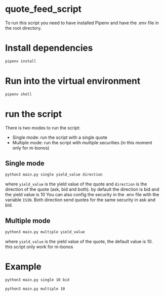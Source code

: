 # quote_feed_script

To run this script you need to have installed Pipenv and have the .env file in the root directory.

# Install dependencies

```bash
pipenv install
```

# Run into the virtual environment

```bash
pipenv shell
```

# run the script

There is two modes to run the script:

- Single mode: run the script with a single quote
- Multiple mode: run the script with multiple securities (in this moment only for m-bonos)

## Single mode

```bash
python3 main.py single yield_value direction
```

where `yield_value` is the yield value of the quote and `direction` is the direction of the quote (ask, bid and both).
by default the direction is bid and the yield value is 10
You can also config the security in the .env file with the variable `ISIN`.
Both direction send quotes for the same security in ask and bid.

## Multiple mode

```bash
python3 main.py multiple yield_value
```

where `yield_value` is the yield value of the quote, the default value is 10.
this script only work for m-bonos

# Example

```bash
python3 main.py single 10 bid
```

```bash
python3 main.py multiple 10
```
